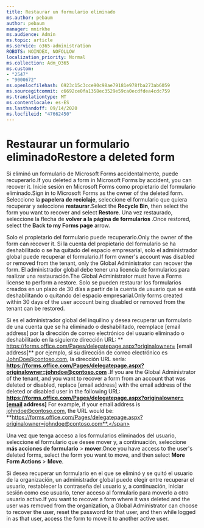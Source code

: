 ```yaml
---
title: Restaurar un formulario eliminado
ms.author: pebaum
author: pebaum
manager: mnirkhe
ms.audience: Admin
ms.topic: article
ms.service: o365-administration
ROBOTS: NOINDEX, NOFOLLOW
localization_priority: Normal
ms.collection: Adm_O365
ms.custom:
- "2547"
- "9000672"
ms.openlocfilehash: 6923c15c3cce90c98ae79181e978fba273ab6059
ms.sourcegitcommit: c6692ce0fa1358ec3529e59ca0ecdfdea4cdc759
ms.translationtype: MT
ms.contentlocale: es-ES
ms.lasthandoff: 09/14/2020
ms.locfileid: "47662450"
---
```

# <a name="restore-a-deleted-form"></a><span data-ttu-id="f4ee2-102">Restaurar un formulario eliminado</span><span class="sxs-lookup"><span data-stu-id="f4ee2-102">Restore a deleted form</span></span>

<span data-ttu-id="f4ee2-103">Si eliminó un formulario de Microsoft Forms accidentalmente, puede recuperarlo.</span><span class="sxs-lookup"><span data-stu-id="f4ee2-103">If you deleted a form in Microsoft Forms by accident, you can recover it.</span></span> <span data-ttu-id="f4ee2-104">Inicie sesión en Microsoft Forms como propietario del formulario eliminado.</span><span class="sxs-lookup"><span data-stu-id="f4ee2-104">Sign in to Microsoft Forms as the owner of the deleted form.</span></span> <span data-ttu-id="f4ee2-105">Seleccione la **papelera de reciclaje**, seleccione el formulario que quiera recuperar y seleccione **restaurar**.</span><span class="sxs-lookup"><span data-stu-id="f4ee2-105">Select the **Recycle Bin**, then select the form you want to recover and select **Restore**.</span></span> <span data-ttu-id="f4ee2-106">Una vez restaurado, seleccione la flecha de **volver a la página de formularios** .</span><span class="sxs-lookup"><span data-stu-id="f4ee2-106">Once restored, select the **Back to my Forms page** arrow.</span></span>

<span data-ttu-id="f4ee2-107">Solo el propietario del formulario puede recuperarlo.</span><span class="sxs-lookup"><span data-stu-id="f4ee2-107">Only the owner of the form can recover it.</span></span> <span data-ttu-id="f4ee2-108">Si la cuenta del propietario del formulario se ha deshabilitado o se ha quitado del espacio empresarial, solo el administrador global puede recuperar el formulario.</span><span class="sxs-lookup"><span data-stu-id="f4ee2-108">If form owner's account was disabled or removed from the tenant, only the Global Administrator can recover the form.</span></span> <span data-ttu-id="f4ee2-109">El administrador global debe tener una licencia de formularios para realizar una restauración.</span><span class="sxs-lookup"><span data-stu-id="f4ee2-109">The Global Administrator must have a Forms license to perform a restore.</span></span> <span data-ttu-id="f4ee2-110">Solo se pueden restaurar los formularios creados en un plazo de 30 días a partir de la cuenta de usuario que se está deshabilitando o quitando del espacio empresarial.</span><span class="sxs-lookup"><span data-stu-id="f4ee2-110">Only forms created within 30 days of the user account being disabled or removed from the tenant can be restored.</span></span>

<span data-ttu-id="f4ee2-111">Si es el administrador global del inquilino y desea recuperar un formulario de una cuenta que se ha eliminado o deshabilitado, reemplace [email address] por la dirección de correo electrónico del usuario eliminado o deshabilitado en la siguiente dirección URL: \*\* https://forms.office.com/Pages/delegatepage.aspx?originalowner= [email address]\*\* por ejemplo, si su dirección de correo electrónico es JohnDoe@contoso.com, la dirección URL sería: **https://forms.office.com/Pages/delegatepage.aspx?originalowner=johndoe@contoso.com** .</span><span class="sxs-lookup"><span data-stu-id="f4ee2-111">If you are the Global Administrator of the tenant, and you want to recover a form from an account that was deleted or disabled, replace [email address] with the email address of the deleted or disabled user in the following URL: **https://forms.office.com/Pages/delegatepage.aspx?originalowner=[email address]** For example, if your email address is johndoe@contoso.com, the URL would be: **https://forms.office.com/Pages/delegatepage.aspx?originalowner=johndoe@contoso.com**.</span></span> 

<span data-ttu-id="f4ee2-112">Una vez que tenga acceso a los formularios eliminados del usuario, seleccione el formulario que desee mover y, a continuación, seleccione **más acciones de formulario**  >  **mover**.</span><span class="sxs-lookup"><span data-stu-id="f4ee2-112">Once you have access to the user's deleted forms, select the form you want to move, and then select **More Form Actions** > **Move**.</span></span>

<span data-ttu-id="f4ee2-113">Si desea recuperar un formulario en el que se eliminó y se quitó el usuario de la organización, un administrador global puede elegir entre recuperar el usuario, restablecer la contraseña del usuario y, a continuación, iniciar sesión como ese usuario, tener acceso al formulario para moverlo a otro usuario activo.</span><span class="sxs-lookup"><span data-stu-id="f4ee2-113">If you want to recover a form where it was deleted and the user was removed from the organization, a Global Administrator can choose to recover the user, reset the password for that user, and then while logged in as that user, access the form to move it to another active user.</span></span> 